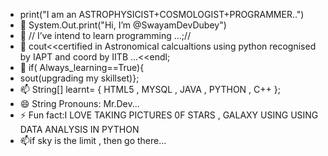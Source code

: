 -  print("I am an ASTROPHYSICIST+COSMOLOGIST+PROGRAMMER..")
- 👋 System.Out.print("Hi, I’m @SwayamDevDubey")
- 👀 // I’ve intend to learn programming ...;//
- 🌱 cout<<certified in Astronomical calcualtions using python recognised by IAPT and coord by IITB ...<<endl;
- 💞️ if( Always_learning==True){
- sout(upgrading my skillset)};
- 📫 String[] learnt= { HTML5 , MYSQL , JAVA , PYTHON , C++ };
- 😄 String Pronouns: Mr.Dev...
- ⚡ Fun fact:I LOVE TAKING PICTURES 0F STARS , GALAXY USING USING DATA ANALYSIS IN PYTHON
-  📫if sky is the limit , then go there...

<!---
SwayamDevDubey/SwayamDevDubey is a ✨ special ✨ repository because its `README.md` (this file) appears on your GitHub profile.
You can click the Preview link to take a look at your changes.
--->
